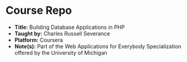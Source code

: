 # Course Repo
- **Title:** Building Database Applications in PHP
- **Taught by:** Charles Russell Severance
- **Platform:** Coursera
- **Note(s):** Part of the Web Applications for Everybody Specialization offered by the University of Michigan
